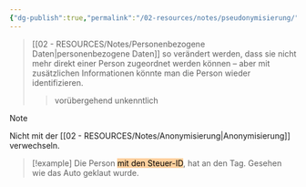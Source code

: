 ```yaml
---
{"dg-publish":true,"permalink":"/02-resources/notes/pseudonymisierung/","tags":["GFN/prüfungsrelevant/AP1","it-sicherheit"],"noteIcon":"","updated":"2025-09-05T10:12:30.000+02:00"}
---
```


>[[02 - RESOURCES/Notes/Personenbezogene Daten\|personenbezogene Daten]] so verändert werden, dass sie nicht mehr direkt einer Person zugeordnet werden können – aber mit zusätzlichen Informationen könnte man die Person wieder identifizieren.
>>vorübergehend unkenntlich

>[!note] 
>Nicht mit der [[02 - RESOURCES/Notes/Anonymisierung\|Anonymisierung]] verwechseln.

>[!example] 
>Die Person <mark style="background: #FFB86CA6;">mit den Steuer-ID</mark>, hat an den Tag.
>Gesehen wie das Auto geklaut wurde.

